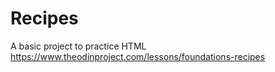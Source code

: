 # Recipes

A basic project to practice HTML  
https://www.theodinproject.com/lessons/foundations-recipes